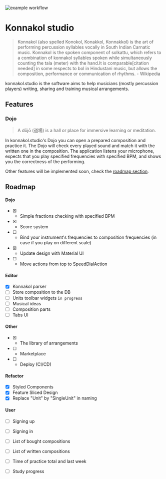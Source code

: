 ![example workflow](https://github.com/agmitron/handpanistan/actions/workflows/hello.yml/badge.svg)

# Konnakol studio

> Konnakol (also spelled Konokol, Konakkol, Konnakkol) is the art of performing percussion syllables vocally in South Indian Carnatic music. Konnakol is the spoken component of solkattu, which refers to a combination of konnakol syllables spoken while simultaneously counting the tala (meter) with the hand.It is comparable[citation needed] in some respects to bol in Hindustani music, but allows the composition, performance or communication of rhythms. - Wikipedia

konnakol.studio is the software aims to help musicians (mostly percussion players) writing, sharing and training musical arrangements.

## Features

### Dojo

> A dōjō (道場) is a hall or place for immersive learning or meditation.

In konnakol.studio's Dojo you can open a prepared composition and practice it. The Dojo will check every played sound and match it with the written one in the composition. The application listens your microphone, expects that you play specified frequencies with specified BPM, and shows you the correctness of the performing.

Other features will be implemented soon, check the [roadmap section](#roadmap).

## Roadmap

#### Dojo

- [x] - Simple fractions checking with specified BPM
- [x] - Score system
- [ ] - Bind your instrument's frequencies to composition frequencies (in case if you play on different scale)
- [x] - Update design with Material UI
- [ ] - Move actions from top to SpeedDialAction

#### Editor

- [x] Konnakol parser
- [ ] Store composition to the DB
- [ ] Units toolbar widgets `in progress`
- [ ] Musical ideas
- [ ] Composition parts
- [ ] Tabs UI

#### Other

- [x] - The library of arrangements
- [ ] - Marketplace 
- [ ] - Deploy (CI/CD)

#### Refactor

- [x] Styled Components
- [x] Feature Sliced Design
- [x] Replace "Unit" by "SingleUnit" in naming

#### User

- [ ] Signing up
- [ ] Signing in
- [ ] List of bought compositions
- [ ] List of written compositions
- [ ] Time of practice total and last week
- [ ] Study progress

